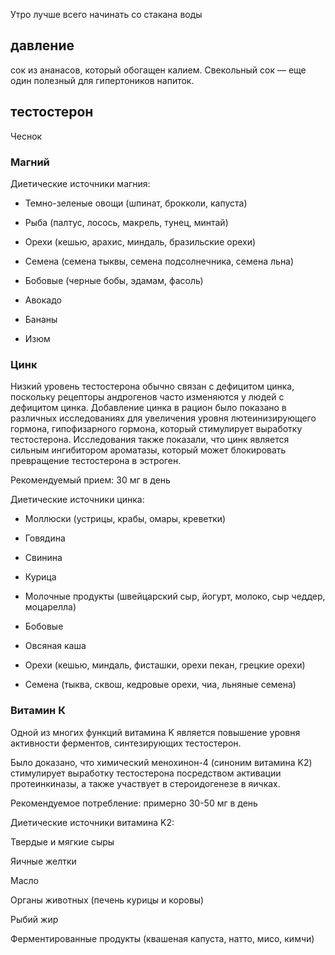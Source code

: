 
 Утро лучше всего начинать со стакана воды
## давление
сок из ананасов, который обогащен калием. 
Свекольный сок — еще один полезный для гипертоников напиток. 
## тестостерон
Чеснок
### Магний

Диетические источники магния:

- Темно-зеленые овощи (шпинат, брокколи, капуста)

- Рыба (палтус, лосось, макрель, тунец, минтай)

- Орехи (кешью, арахис, миндаль, бразильские орехи)

- Семена (семена тыквы, семена подсолнечника, семена льна)

- Бобовые (черные бобы, эдамам, фасоль)

- Авокадо

- Бананы

- Изюм

### Цинк
Низкий уровень тестостерона обычно связан с дефицитом цинка, поскольку рецепторы андрогенов часто изменяются у людей с дефицитом цинка. Добавление цинка в рацион было показано в различных исследованиях для увеличения уровня лютеинизирующего гормона, гипофизарного гормона, который стимулирует выработку тестостерона. Исследования также показали, что цинк является сильным ингибитором ароматазы, который может блокировать превращение тестостерона в эстроген.

Рекомендуемый прием: 30 мг в день

Диетические источники цинка:

- Моллюски (устрицы, крабы, омары, креветки)

- Говядина

- Свинина

- Курица

- Молочные продукты (швейцарский сыр, йогурт, молоко, сыр чеддер, моцарелла)

- Бобовые

- Овсяная каша

- Орехи (кешью, миндаль, фисташки, орехи пекан, грецкие орехи)

- Семена (тыква, сквош, кедровые орехи, чиа, льняные семена)

### Витамин К
Одной из многих функций витамина K является повышение уровня активности ферментов, синтезирующих тестостерон.

Было доказано, что химический менохинон-4 (синоним витамина K2) стимулирует выработку тестостерона посредством активации протеинкиназы, а также участвует в стероидогенезе в яичках.

Рекомендуемое потребление: примерно 30-50 мг в день

Диетические источники витамина K2:

Твердые и мягкие сыры

Яичные желтки

Масло

Органы животных (печень курицы и коровы)

Рыбий жир

Ферментированные продукты (квашеная капуста, натто, мисо, кимчи)
